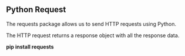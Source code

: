 ## Python Request
The requests package allows us to send HTTP requests using Python.

The HTTP request returns a response object with all the response data.

**pip install requests**

